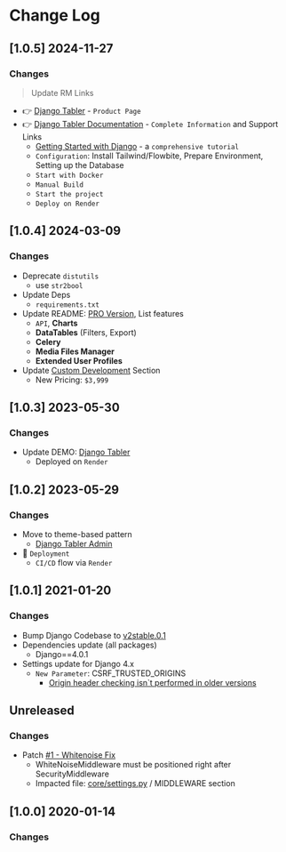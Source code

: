 # Change Log

## [1.0.5] 2024-11-27
### Changes

> Update RM Links

- 👉 [Django Tabler](https://app-generator.dev/product/tabler/django/) - `Product Page`
- 👉 [Django Tabler Documentation](https://app-generator.dev/docs/products/django/tabler/index.html) - `Complete Information` and Support Links
  - [Getting Started with Django](https://app-generator.dev/docs/technologies/django/index.html) - a `comprehensive tutorial`
  - `Configuration`: Install Tailwind/Flowbite, Prepare Environment, Setting up the Database 
  - `Start with Docker`
  - `Manual Build`
  - `Start the project`
  - `Deploy on Render`

## [1.0.4] 2024-03-09
### Changes

- Deprecate `distutils`
  - use `str2bool`
- Update Deps 
  - `requirements.txt`  
- Update README: [PRO Version](https://appseed.us/product/volt-dashboard-pro/django/), List features
  - `API`, **Charts** 
  - **DataTables** (Filters, Export)
  - **Celery**
  - **Media Files Manager**
  - **Extended User Profiles**
- Update [Custom Development](https://appseed.us/custom-development/) Section
  - New Pricing: `$3,999`

## [1.0.3] 2023-05-30
### Changes

- Update DEMO: [Django Tabler](https://django-tabler.onrender.com/)
  - Deployed on `Render`

## [1.0.2] 2023-05-29
### Changes

- Move to theme-based pattern
  - [Django Tabler Admin](https://github.com/app-generator/django-admin-tabler)
- 🚀 `Deployment` 
  - `CI/CD` flow via `Render`

## [1.0.1] 2021-01-20
### Changes

- Bump Django Codebase to [v2stable.0.1](https://github.com/app-generator/boilerplate-code-django-dashboard/releases)
- Dependencies update (all packages) 
  - Django==4.0.1
- Settings update for Django 4.x
  - `New Parameter`: CSRF_TRUSTED_ORIGINS
    - [Origin header checking isn`t performed in older versions](https://docs.djangoproject.com/en/4.0/ref/settings/#csrf-trusted-origins)  

## Unreleased
### Changes

- Patch [#1 - Whitenoise Fix](https://github.com/app-generator/django-dashboard-tabler/issues/1)
    - WhiteNoiseMiddleware must be positioned right after SecurityMiddleware
    - Impacted file: [core/settings.py](https://github.com/app-generator/django-dashboard-tabler/blob/master/core/settings.py) / MIDDLEWARE section

## [1.0.0] 2020-01-14
### Changes
